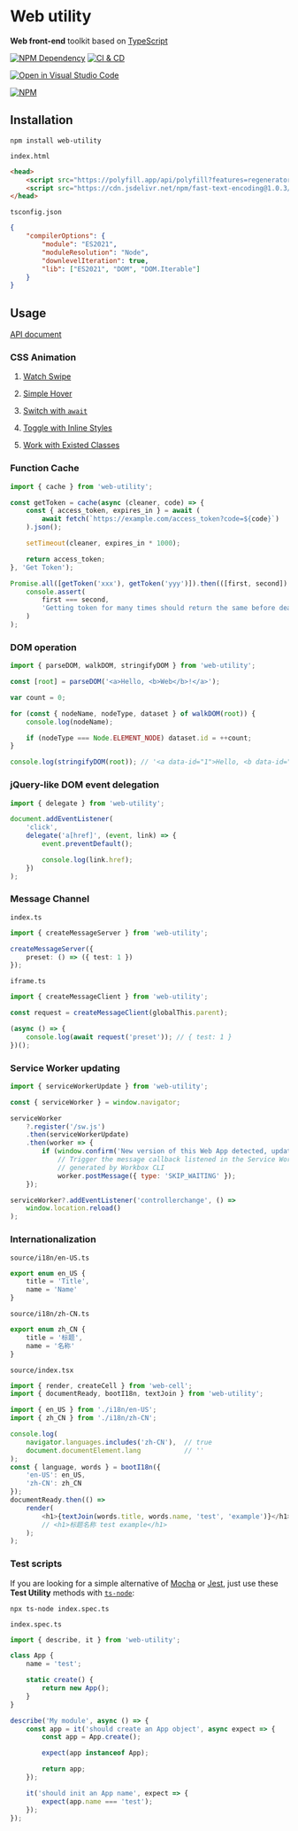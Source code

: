 # Web utility

**Web front-end** toolkit based on [TypeScript][1]

[![NPM Dependency](https://david-dm.org/EasyWebApp/web-utility.svg)][2]
[![CI & CD](https://github.com/EasyWebApp/web-utility/actions/workflows/main.yml/badge.svg)][3]

[![Open in Visual Studio Code](https://open.vscode.dev/badges/open-in-vscode.svg)][4]

[![NPM](https://nodei.co/npm/web-utility.png?downloads=true&downloadRank=true&stars=true)][5]

## Installation

```shell
npm install web-utility
```

`index.html`

```html
<head>
    <script src="https://polyfill.app/api/polyfill?features=regenerator-runtime,url,scroll-behavior,intersection-observer"></script>
    <script src="https://cdn.jsdelivr.net/npm/fast-text-encoding@1.0.3/text.min.js"></script>
</head>
```

`tsconfig.json`

```json
{
    "compilerOptions": {
        "module": "ES2021",
        "moduleResolution": "Node",
        "downlevelIteration": true,
        "lib": ["ES2021", "DOM", "DOM.Iterable"]
    }
}
```

## Usage

[API document](https://web-cell.dev/web-utility/)

### CSS Animation

1. [Watch Swipe](https://github.com/EasyWebApp/BootCell/blob/11c5d6f/source%2FMedia%2FCarousel.tsx#L200-L218)

2. [Simple Hover](https://github.com/EasyWebApp/BootCell/blob/a41bbc1/source/Prompt/Tooltip.tsx#L38-L43)

3. [Switch with `await`](https://github.com/EasyWebApp/BootCell/blob/a41bbc1/source/Content/TabList.tsx#L77-85)

4. [Toggle with Inline Styles](https://github.com/EasyWebApp/BootCell/blob/a41bbc1/source/Content/Collapse.tsx#L19-L38)

5. [Work with Existed Classes](https://github.com/EasyWebApp/BootCell/blob/a41bbc1/source/Content/Carousel.tsx#L82-L99)

### Function Cache

```typescript
import { cache } from 'web-utility';

const getToken = cache(async (cleaner, code) => {
    const { access_token, expires_in } = await (
        await fetch(`https://example.com/access_token?code=${code}`)
    ).json();

    setTimeout(cleaner, expires_in * 1000);

    return access_token;
}, 'Get Token');

Promise.all([getToken('xxx'), getToken('yyy')]).then(([first, second]) =>
    console.assert(
        first === second,
        'Getting token for many times should return the same before deadline'
    )
);
```

### DOM operation

```javascript
import { parseDOM, walkDOM, stringifyDOM } from 'web-utility';

const [root] = parseDOM('<a>Hello, <b>Web</b>!</a>');

var count = 0;

for (const { nodeName, nodeType, dataset } of walkDOM(root)) {
    console.log(nodeName);

    if (nodeType === Node.ELEMENT_NODE) dataset.id = ++count;
}

console.log(stringifyDOM(root)); // '<a data-id="1">Hello, <b data-id="2">Web</b>!</a>'
```

### jQuery-like DOM event delegation

```javascript
import { delegate } from 'web-utility';

document.addEventListener(
    'click',
    delegate('a[href]', (event, link) => {
        event.preventDefault();

        console.log(link.href);
    })
);
```

### Message Channel

`index.ts`

```typescript
import { createMessageServer } from 'web-utility';

createMessageServer({
    preset: () => ({ test: 1 })
});
```

`iframe.ts`

```typescript
import { createMessageClient } from 'web-utility';

const request = createMessageClient(globalThis.parent);

(async () => {
    console.log(await request('preset')); // { test: 1 }
})();
```

### Service Worker updating

```javascript
import { serviceWorkerUpdate } from 'web-utility';

const { serviceWorker } = window.navigator;

serviceWorker
    ?.register('/sw.js')
    .then(serviceWorkerUpdate)
    .then(worker => {
        if (window.confirm('New version of this Web App detected, update now?'))
            // Trigger the message callback listened in the Service Worker
            // generated by Workbox CLI
            worker.postMessage({ type: 'SKIP_WAITING' });
    });

serviceWorker?.addEventListener('controllerchange', () =>
    window.location.reload()
);
```

### Internationalization

`source/i18n/en-US.ts`

```typescript
export enum en_US {
    title = 'Title',
    name = 'Name'
}
```

`source/i18n/zh-CN.ts`

```typescript
export enum zh_CN {
    title = '标题',
    name = '名称'
}
```

`source/index.tsx`

```javascript
import { render, createCell } from 'web-cell';
import { documentReady, bootI18n, textJoin } from 'web-utility';

import { en_US } from './i18n/en-US';
import { zh_CN } from './i18n/zh-CN';

console.log(
    navigator.languages.includes('zh-CN'),  // true
    document.documentElement.lang           // ''
);
const { language, words } = bootI18n({
    'en-US': en_US,
    'zh-CN': zh_CN
});
documentReady.then(() =>
    render(
        <h1>{textJoin(words.title, words.name, 'test', 'example')}</h1>
        // <h1>标题名称 test example</h1>
    );
);
```

### Test scripts

If you are looking for a simple alternative of [Mocha][6] or [Jest][7], just use these **Test Utility** methods with [`ts-node`][8]:

```shell
npx ts-node index.spec.ts
```

`index.spec.ts`

```typescript
import { describe, it } from 'web-utility';

class App {
    name = 'test';

    static create() {
        return new App();
    }
}

describe('My module', async () => {
    const app = it('should create an App object', async expect => {
        const app = App.create();

        expect(app instanceof App);

        return app;
    });

    it('should init an App name', expect => {
        expect(app.name === 'test');
    });
});
```

[1]: https://www.typescriptlang.org/
[2]: https://david-dm.org/EasyWebApp/web-utility
[3]: https://github.com/EasyWebApp/web-utility/actions/workflows/main.yml
[4]: https://open.vscode.dev/EasyWebApp/web-utility
[5]: https://nodei.co/npm/web-utility/
[6]: https://mochajs.org/
[7]: https://jestjs.io/
[8]: https://typestrong.org/ts-node/

